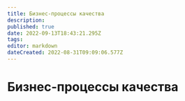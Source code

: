 ```yaml
---
title: Бизнес-процессы качества
description: 
published: true
date: 2022-09-13T18:43:21.295Z
tags: 
editor: markdown
dateCreated: 2022-08-31T09:09:06.577Z
---
```


# Бизнес-процессы качества

